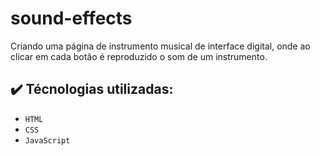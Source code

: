 # sound-effects

Criando uma página de instrumento musical de interface digital, onde ao clicar em cada botão é reproduzido o som de um instrumento.

## :heavy_check_mark: Técnologias utilizadas:

- `HTML`
- `CSS`
- `JavaScript`
